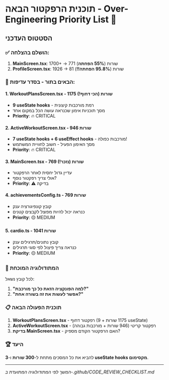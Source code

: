 # תוכנית הרפקטור הבאה - Over-Engineering Priority List 🎯

## הסטטוס העדכני

### ✅ הושלם בהצלחה:

1. **MainScreen.tsx**: 1700+ → 771 שורות (**55% הפחתה**)
2. **ProfileScreen.tsx**: 1926 → 81 שורות (**95.8% הפחתה!!**)

### 🚨 הבאים בתור - בסדר עדיפות:

#### 1. WorkoutPlansScreen.tsx - **1175 שורות** (הכי דחוף!)

- **9 useState hooks** - רמת מורכבות קיצונית
- מסך תוכניות אימון שכנראה עושה הכל במקום אחד
- **Priority**: 🔥 CRITICAL

#### 2. ActiveWorkoutScreen.tsx - **946 שורות**

- **7 useState hooks + 6 useEffect hooks** - מורכבות כפולה!
- מסך האימון הפעיל - חשוב לחוויית המשתמש
- **Priority**: 🔥 CRITICAL

#### 3. MainScreen.tsx - **769 שורות** (נזכר!)

- עדיין גדול יחסית לאחר הרפקטור
- אולי צריך רפקטור נוסף?
- **Priority**: ⚠️ בדיקה

#### 4. achievementsConfig.ts - **769 שורות**

- קובץ קונפיגורציה ענק
- כנראה יכול להיות מפוצל לקבצים קטנים
- **Priority**: 🟡 MEDIUM

#### 5. cardio.ts - **1041 שורות**

- קובץ נתונים/תרגילים ענק
- כנראה צריך פיצול לפי סוגי תרגילים
- **Priority**: 🟡 MEDIUM

### 🎯 המתודולוגיה המוכחת

לכל קובץ נשאל:

1. **"למה הפונקציה הזאת כל כך מורכבת?"**
2. **"אפשר לעשות את זה בשורה אחת?"**

### 📋 תוכנית הפעולה הבאה

1. **WorkoutPlansScreen.tsx** - רפקטור דחוף (1175 שורות + 9 useState)
2. **ActiveWorkoutScreen.tsx** - רפקטור קריטי (946 שורות + מורכבות גבוהה)
3. **בדיקת MainScreen.tsx** - האם הרפקטור הקודם מספיק?

### 🏆 היעד

להביא את כל המסכים מתחת ל-**300 שורות** ו-**3 useState hooks מקסימום**.

---

_המשך לפי המתודולוגיה המתועדת ב-.github/CODE_REVIEW_CHECKLIST.md_

